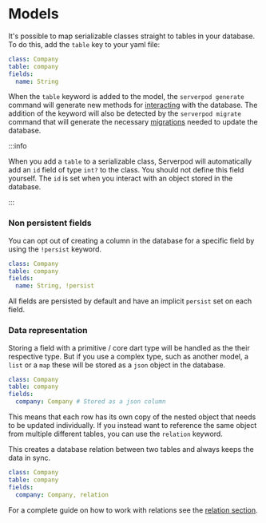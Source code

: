 # Models

It's possible to map serializable classes straight to tables in your database. To do this, add the `table` key to your yaml file:

```yaml
class: Company
table: company
fields:
  name: String
```

When the `table` keyword is added to the model, the `serverpod generate` command will generate new methods for [interacting](crud) with the database. The addition of the keyword will also be detected by the `serverpod migrate` command that will generate the necessary [migrations](migrations) needed to update the database.

:::info

When you add a `table` to a serializable class, Serverpod will automatically add an `id` field of type `int?` to the class. You should not define this field yourself. The `id` is set when you interact with an object stored in the database.

:::

### Non persistent fields
You can opt out of creating a column in the database for a specific field by using the `!persist` keyword. 

```yaml
class: Company
table: company
fields:
  name: String, !persist 
```
All fields are persisted by default and have an implicit `persist` set on each field.

### Data representation
Storing a field with a primitive / core dart type will be handled as the their respective type. But if you use a complex type, such as another model, a `list` or a `map` these will be stored as a `json` object in the database.

```yaml
class: Company
table: company
fields:
  company: Company # Stored as a json column
```

This means that each row has its own copy of the nested object that needs to be updated individually. If you instead want to reference the same object from multiple different tables, you can use the `relation` keyword.

This creates a database relation between two tables and always keeps the data in sync.

```yaml
class: Company
table: company
fields:
  company: Company, relation
```

For a complete guide on how to work with relations see the [relation section](relations/one-to-one).
